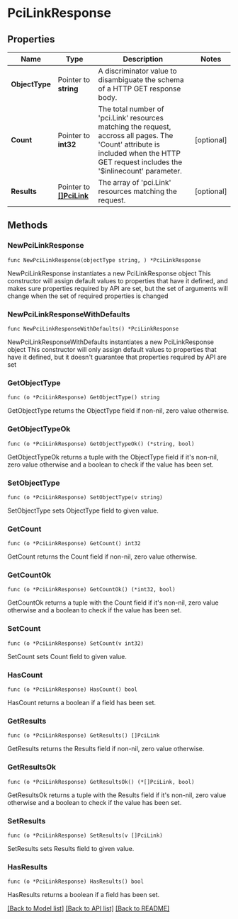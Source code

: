 # PciLinkResponse

## Properties

Name | Type | Description | Notes
------------ | ------------- | ------------- | -------------
**ObjectType** | Pointer to **string** | A discriminator value to disambiguate the schema of a HTTP GET response body. | 
**Count** | Pointer to **int32** | The total number of &#39;pci.Link&#39; resources matching the request, accross all pages. The &#39;Count&#39; attribute is included when the HTTP GET request includes the &#39;$inlinecount&#39; parameter. | [optional] 
**Results** | Pointer to [**[]PciLink**](pci.Link.md) | The array of &#39;pci.Link&#39; resources matching the request. | [optional] 

## Methods

### NewPciLinkResponse

`func NewPciLinkResponse(objectType string, ) *PciLinkResponse`

NewPciLinkResponse instantiates a new PciLinkResponse object
This constructor will assign default values to properties that have it defined,
and makes sure properties required by API are set, but the set of arguments
will change when the set of required properties is changed

### NewPciLinkResponseWithDefaults

`func NewPciLinkResponseWithDefaults() *PciLinkResponse`

NewPciLinkResponseWithDefaults instantiates a new PciLinkResponse object
This constructor will only assign default values to properties that have it defined,
but it doesn't guarantee that properties required by API are set

### GetObjectType

`func (o *PciLinkResponse) GetObjectType() string`

GetObjectType returns the ObjectType field if non-nil, zero value otherwise.

### GetObjectTypeOk

`func (o *PciLinkResponse) GetObjectTypeOk() (*string, bool)`

GetObjectTypeOk returns a tuple with the ObjectType field if it's non-nil, zero value otherwise
and a boolean to check if the value has been set.

### SetObjectType

`func (o *PciLinkResponse) SetObjectType(v string)`

SetObjectType sets ObjectType field to given value.


### GetCount

`func (o *PciLinkResponse) GetCount() int32`

GetCount returns the Count field if non-nil, zero value otherwise.

### GetCountOk

`func (o *PciLinkResponse) GetCountOk() (*int32, bool)`

GetCountOk returns a tuple with the Count field if it's non-nil, zero value otherwise
and a boolean to check if the value has been set.

### SetCount

`func (o *PciLinkResponse) SetCount(v int32)`

SetCount sets Count field to given value.

### HasCount

`func (o *PciLinkResponse) HasCount() bool`

HasCount returns a boolean if a field has been set.

### GetResults

`func (o *PciLinkResponse) GetResults() []PciLink`

GetResults returns the Results field if non-nil, zero value otherwise.

### GetResultsOk

`func (o *PciLinkResponse) GetResultsOk() (*[]PciLink, bool)`

GetResultsOk returns a tuple with the Results field if it's non-nil, zero value otherwise
and a boolean to check if the value has been set.

### SetResults

`func (o *PciLinkResponse) SetResults(v []PciLink)`

SetResults sets Results field to given value.

### HasResults

`func (o *PciLinkResponse) HasResults() bool`

HasResults returns a boolean if a field has been set.


[[Back to Model list]](../README.md#documentation-for-models) [[Back to API list]](../README.md#documentation-for-api-endpoints) [[Back to README]](../README.md)


